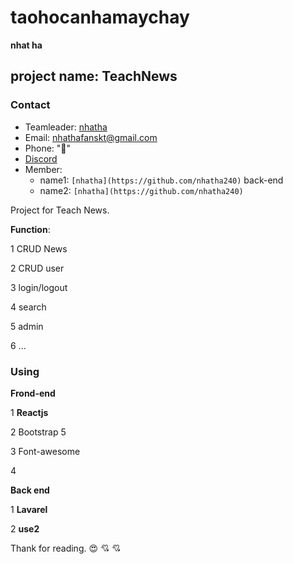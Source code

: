 # **taohocanhamaychay**
__nhat ha__ 

## project name: **TeachNews**

### Contact


* Teamleader:  [nhatha](https://github.com/nhatha240)
* Email:       [nhathafanskt@gmail.com](email:nhathafanskt@gmail.com)
* Phone: ":smiling_face_with_three_hearts:"
* [Discord](https://discord.gg/3AXYgvSTGU)
* Member:
  * name1: `[nhatha](https://github.com/nhatha240)` back-end
  * name2: `[nhatha](https://github.com/nhatha240)`

Project for Teach News.

__Function__:

1 CRUD News

2 CRUD user

3 login/logout

4 search

5 admin

6 ...


### Using

__Frond-end__

1 __Reactjs__

2 Bootstrap 5

3 Font-awesome

4  

**Back end**

1 __Lavarel__

2 __use2__

Thank for reading. :heart_eyes:  :cupid: :cupid:
